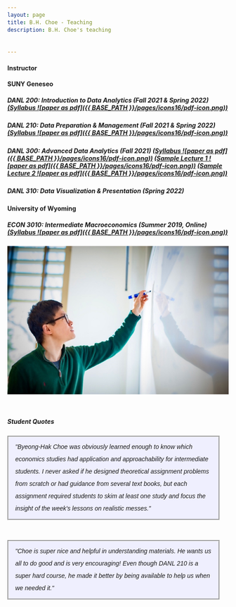 ```yaml
---
layout: page
title: B.H. Choe - Teaching
description: B.H. Choe's teaching


---
```


#### <a name="Instructor"></a>Instructor



<div class="container">
	
</div>

#### <a name="SUNY Geneseo"></a>SUNY Geneseo

##### <strong>DANL 200: Introduction to Data Analytics</strong> (Fall 2021 & Spring 2022) <a href="https://drive.google.com/file/d/10TQ6Hup3HVUwlC743ZQPLJC_Eu_ELfxI/view?usp=sharing"> (Syllabus ![paper as pdf]({{ BASE_PATH }}/pages/icons16/pdf-icon.png))</a>


##### <strong>DANL 210: Data Preparation & Management</strong> (Fall 2021 & Spring 2022) <a href="https://drive.google.com/file/d/1KaKCBe1Cib5mga7fk4f9X0DIJCyuMQa_/view?usp=sharing"> (Syllabus ![paper as pdf]({{ BASE_PATH }}/pages/icons16/pdf-icon.png))</a>

##### <strong>DANL 300: Advanced Data Analytics</strong> (Fall 2021) <a href="https://drive.google.com/file/d/1OpA6iFgd5pzUFHt5Zns0EOwa4KKo37dM/view?usp=sharing"> (Syllabus ![paper as pdf]({{ BASE_PATH }}/pages/icons16/pdf-icon.png))</a> <a href="https://drive.google.com/file/d/1i447APxZT9LeoqMjmeu-nIj2HmdJHTwo/view?usp=sharing"> (Sample Lecture 1 ![paper as pdf]({{ BASE_PATH }}/pages/icons16/pdf-icon.png))</a> <a href="https://drive.google.com/file/d/1nwMxshvZ_PiBCig6ltk31tA0G42KHtp8/view?usp=sharing"> (Sample Lecture 2 ![paper as pdf]({{ BASE_PATH }}/pages/icons16/pdf-icon.png))</a>

##### <strong>DANL 310: Data Visualization & Presentation</strong> (Spring 2022) 




<div class="container">
	
</div>

#### <a name="University of Wyoming"></a>University of Wyoming

##### <strong>ECON 3010: Intermediate Macroeconomics</strong> (Summer 2019, Online) <a href="https://drive.google.com/file/d/1Gm9zwmBhb8mdrd35AJq01cqJGQoi4sUf/view?usp=sharing"> (Syllabus ![paper as pdf]({{ BASE_PATH }}/pages/icons16/pdf-icon.png))</a>
<div class="container">
    <div class="row-fluid">
        <div class="span7" style="text-align:right">
            <img src="../assets/choe_board.jpeg"
                 	 		title="B.H. Choe" alt="B.H. Choe"/>
        </div>
    </div>
</div>

<p>&nbsp;</p>
<p></p>

##### Student Quotes
<div style="line-height:200%; font-style: italic; font-family: 'Comic Sans MS', 'Chalkboard', 'ChalkboardSE-Regular', 'Marker Felt', sans-serif; background-color: rgba(204, 204, 255, .3); padding-left:15px; padding-right:15px; padding-top:8px; padding-bottom:10px; margin-right: 20px; border-style: groove" >
	"Byeong-Hak Choe was obviously learned enough to know which economics studies had application and approachability for intermediate students. I never asked if he designed theoretical assignment problems from scratch or had guidance from several text books, but each assignment required students to skim at least one study and focus the insight of the week's lessons on realistic messes."
</div>

<p>&nbsp;</p>
<p></p>

<div style="line-height:200%; font-style: italic; font-family: 'Comic Sans MS', 'Chalkboard', 'ChalkboardSE-Regular', 'Marker Felt', sans-serif; background-color: rgba(204, 204, 255, .3); padding-left:15px; padding-right:15px; padding-top:8px; padding-bottom:10px; margin-right: 20px; border-style: groove" >
	"Choe is super nice and helpful in understanding materials. He wants us all to do good and is very encouraging! Even though DANL 210 is a super hard course, he made it better by being available to help us when we needed it."
</div>
<br />



